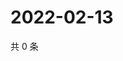 # 2022-02-13

共 0 条

<!-- BEGIN WEIBO -->
<!-- 最后更新时间 Sun Feb 13 2022 17:13:45 GMT+0800 (China Standard Time) -->

<!-- END WEIBO -->
